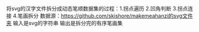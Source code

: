 将svg的汉字文件拆分成动态笔顺数据集的过程：1.拐点遍历 2.凹角判断 3.拐点连接 4.笔画拆分 数据源：https://github.com/skishore/makemeahanzi的svg文件夹 输入是svg的字符串 输出是拆分完的有序笔画集
